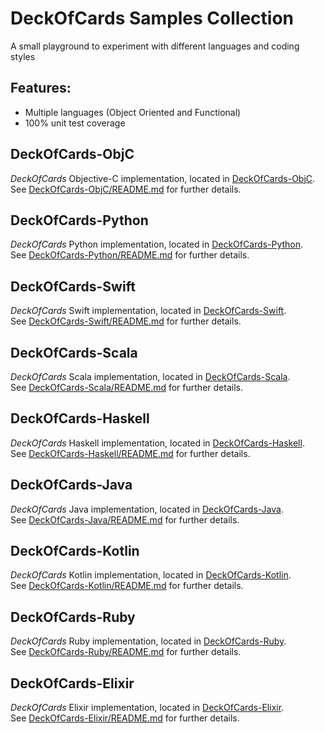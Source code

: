 # DeckOfCards Samples Collection
A small playground to experiment with different languages and coding styles

## Features:
- Multiple languages (Object Oriented and Functional)
- 100% unit test coverage

## DeckOfCards-ObjC
*DeckOfCards* Objective-C implementation, located in [DeckOfCards-ObjC](https://github.com/andrea-prearo/DeckOfCards/tree/master/DeckOfCards-ObjC).  
See [DeckOfCards-ObjC/README.md](https://github.com/andrea-prearo/DeckOfCards/tree/master/DeckOfCards-ObjC/README.md) for further details.

## DeckOfCards-Python
*DeckOfCards* Python implementation, located in [DeckOfCards-Python](https://github.com/andrea-prearo/DeckOfCards/tree/master/DeckOfCards-Python).  
See [DeckOfCards-Python/README.md](https://github.com/andrea-prearo/DeckOfCards/tree/master/DeckOfCards-Python/README.md) for further details.

## DeckOfCards-Swift
*DeckOfCards* Swift implementation, located in [DeckOfCards-Swift](https://github.com/andrea-prearo/DeckOfCards/tree/master/DeckOfCards-Swift).  
See [DeckOfCards-Swift/README.md](https://github.com/andrea-prearo/DeckOfCards/tree/master/DeckOfCards-Swift/README.md) for further details.

## DeckOfCards-Scala
*DeckOfCards* Scala implementation, located in [DeckOfCards-Scala](https://github.com/andrea-prearo/DeckOfCards/tree/master/DeckOfCards-Scala).  
See [DeckOfCards-Scala/README.md](https://github.com/andrea-prearo/DeckOfCards/tree/master/DeckOfCards-Scala/README.md) for further details.

## DeckOfCards-Haskell
*DeckOfCards* Haskell implementation, located in [DeckOfCards-Haskell](https://github.com/andrea-prearo/DeckOfCards/tree/master/DeckOfCards-Haskell).  
See [DeckOfCards-Haskell/README.md](https://github.com/andrea-prearo/DeckOfCards/tree/master/DeckOfCards-Haskell/README.md) for further details.

## DeckOfCards-Java
*DeckOfCards* Java implementation, located in [DeckOfCards-Java](https://github.com/andrea-prearo/DeckOfCards/tree/master/DeckOfCards-Java).  
See [DeckOfCards-Java/README.md](https://github.com/andrea-prearo/DeckOfCards/tree/master/DeckOfCards-Java/README.md) for further details.

## DeckOfCards-Kotlin
*DeckOfCards* Kotlin implementation, located in [DeckOfCards-Kotlin](https://github.com/andrea-prearo/DeckOfCards/tree/master/DeckOfCards-Kotlin).  
See [DeckOfCards-Kotlin/README.md](https://github.com/andrea-prearo/DeckOfCards/tree/master/DeckOfCards-Kotlin/README.md) for further details.

## DeckOfCards-Ruby
*DeckOfCards* Ruby implementation, located in [DeckOfCards-Ruby](https://github.com/andrea-prearo/DeckOfCards/tree/master/DeckOfCards-Ruby).  
See [DeckOfCards-Ruby/README.md](https://github.com/andrea-prearo/DeckOfCards/tree/master/DeckOfCards-Ruby/README.md) for further details.

## DeckOfCards-Elixir
*DeckOfCards* Elixir implementation, located in [DeckOfCards-Elixir](https://github.com/andrea-prearo/DeckOfCards/tree/master/DeckOfCards-Elixir).  
See [DeckOfCards-Elixir/README.md](https://github.com/andrea-prearo/DeckOfCards/tree/master/DeckOfCards-Elixir/README.md) for further details.
